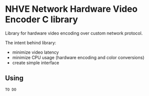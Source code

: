 # NHVE Network Hardware Video Encoder C library

Library for hardware video encoding over custom network protocol.

The intent behind library:
- minimize video latency
- minimize CPU usage (hardware encoding and color conversions)
- create simple interface

## Using

```C
TO DO
```


